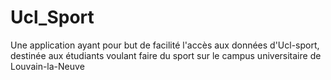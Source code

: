 # Ucl_Sport
Une application ayant pour but de facilité l'accès aux données d'Ucl-sport, destinée aux étudiants voulant faire du sport sur le campus universitaire de Louvain-la-Neuve
